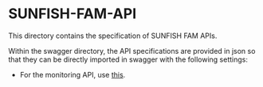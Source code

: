 # SUNFISH-FAM-API

This directory contains the specification of SUNFISH FAM APIs.

Within the swagger directory, the API specifications are provided in json so that they can be directly imported in swagger with the following settings:

* For the monitoring API, use [this](http://editor.swagger.io/#/?import=https://raw.githubusercontent.com/sunfish-prj/SUNFISH-Platform-API/master/FAMAPI/swagger/alert.json).
